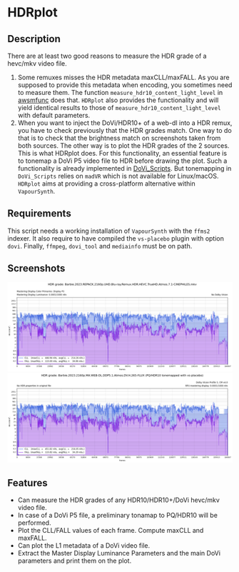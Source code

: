 # HDRplot

## Description

There are at least two good reasons to measure the HDR grade of a hevc/mkv video file.
1. Some remuxes misses the HDR metadata maxCLL/maxFALL. As you are supposed to provide this metadata when encoding, 
you sometimes need to measure them. The function `measure_hdr10_content_light_level` in [awsmfunc](https://github.com/OpusGang/awsmfunc) does that. `HDRplot` also provides the functionality and will yield identical results to those of `measure_hdr10_content_light_level` with default parameters.
2. When you want to inject the DoVi/HDR10+ of a web-dl into a HDR remux, you have to check previously that the HDR grades match. One way to do that is to check that the brightness match on screenshots taken from both sources. The other way is to plot the HDR grades of the 2 sources. This is what HDRplot does. For this functionality, an essential feature is to tonemap a DoVi P5 video file to HDR before drawing the plot. Such a functionality is already implemented in [DoVi_Scripts](https://github.com/R3S3t9999/DoVi_Scripts). But tonemapping in `DoVi_Scripts` relies on `madVR` which is not available for Linux/macOS. `HDRplot` aims at providing a cross-platform alternative within `VapourSynth`.


## Requirements

This script needs a working installation of `VapourSynth` with the `ffms2` indexer. It also require to have compiled the `vs-placebo` plugin with option `dovi`. Finally, `ffmpeg`, `dovi_tool` and `mediainfo` must be on path.


## Screenshots

![Barbie-remux](./screenshots/HDRplot-BarbieDisc.png)
![Barbie-webdl](./screenshots/HDRplot-Barbie.png)

## Features

* Can measure the HDR grades of any HDR10/HDR10+/DoVi hevc/mkv video file.
* In case of a DoVi P5 file, a preliminary tonamap to PQ/HDR10 will be performed.
* Plot the CLL/FALL values of each frame. Compute maxCLL and maxFALL.
* Can plot the L1 metadata of a DoVi video file.
* Extract the Master Display Luminance Parameters and the main DoVi parameters and print them on the plot.
